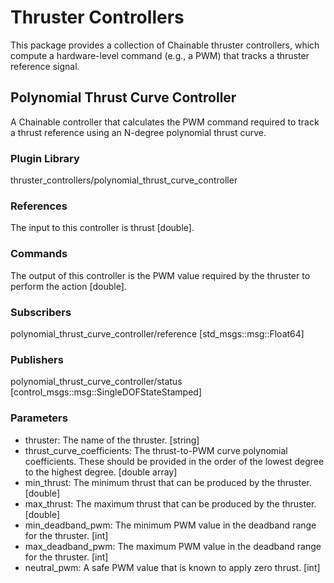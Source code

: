 # Thruster Controllers

This package provides a collection of Chainable thruster controllers, which
compute a hardware-level command (e.g., a PWM) that tracks a thruster reference
signal.

## Polynomial Thrust Curve Controller

A Chainable controller that calculates the PWM command required to track a
thrust reference using an N-degree polynomial thrust curve.

### Plugin Library

thruster_controllers/polynomial_thrust_curve_controller

### References

The input to this controller is thrust [double].

### Commands

The output of this controller is the PWM value required by the thruster to
perform the action [double].

### Subscribers

polynomial_thrust_curve_controller/reference [std_msgs::msg::Float64]

### Publishers

polynomial_thrust_curve_controller/status [control_msgs::msg::SingleDOFStateStamped]

### Parameters

- thruster: The name of the thruster. [string]
- thrust_curve_coefficients: The thrust-to-PWM curve polynomial coefficients.
  These should be provided in the order of the lowest degree to the highest
  degree. [double array]
- min_thrust: The minimum thrust that can be produced by the thruster. [double]
- max_thrust: The maximum thrust that can be produced by the thruster. [double]
- min_deadband_pwm: The minimum PWM value in the deadband range for the
  thruster. [int]
- max_deadband_pwm: The maximum PWM value in the deadband range for the
  thruster. [int]
- neutral_pwm: A safe PWM value that is known to apply zero thrust. [int]
